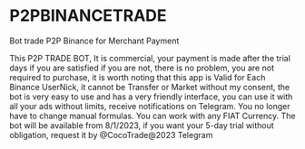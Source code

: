 # P2PBINANCETRADE
 Bot trade P2P Binance for Merchant Payment

 This P2P TRADE BOT, It is commercial, your payment is made after the trial days if you are satisfied if you are not, there is no problem, you are not required to purchase, it is worth noting that this app is Valid for Each Binance UserNick, it cannot be Transfer or Market without my consent, the bot is very easy to use and has a very friendly interface, you can use it with all your ads without limits, receive notifications on Telegram. You no longer have to change manual formulas.
You can work with any FIAT Currency. The bot will be available from 8/1/2023, if you want your 5-day trial without obligation, request it by @CocoTrade@2023 Telegram
